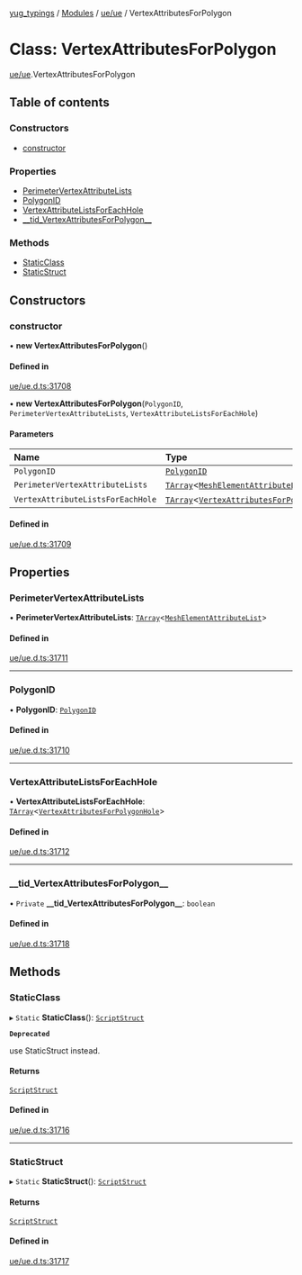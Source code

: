 [yug_typings](../README.md) / [Modules](../modules.md) / [ue/ue](../modules/ue_ue.md) / VertexAttributesForPolygon

# Class: VertexAttributesForPolygon

[ue/ue](../modules/ue_ue.md).VertexAttributesForPolygon

## Table of contents

### Constructors

- [constructor](ue_ue.VertexAttributesForPolygon.md#constructor)

### Properties

- [PerimeterVertexAttributeLists](ue_ue.VertexAttributesForPolygon.md#perimetervertexattributelists)
- [PolygonID](ue_ue.VertexAttributesForPolygon.md#polygonid)
- [VertexAttributeListsForEachHole](ue_ue.VertexAttributesForPolygon.md#vertexattributelistsforeachhole)
- [\_\_tid\_VertexAttributesForPolygon\_\_](ue_ue.VertexAttributesForPolygon.md#__tid_vertexattributesforpolygon__)

### Methods

- [StaticClass](ue_ue.VertexAttributesForPolygon.md#staticclass)
- [StaticStruct](ue_ue.VertexAttributesForPolygon.md#staticstruct)

## Constructors

### constructor

• **new VertexAttributesForPolygon**()

#### Defined in

[ue/ue.d.ts:31708](https://github.com/YugMetaverse/yug_typings/blob/b7d9b19/ue/ue.d.ts#L31708)

• **new VertexAttributesForPolygon**(`PolygonID`, `PerimeterVertexAttributeLists`, `VertexAttributeListsForEachHole`)

#### Parameters

| Name | Type |
| :------ | :------ |
| `PolygonID` | [`PolygonID`](ue_ue.PolygonID.md) |
| `PerimeterVertexAttributeLists` | [`TArray`](../interfaces/ue_puerts.TArray.md)<[`MeshElementAttributeList`](ue_ue.MeshElementAttributeList.md)\> |
| `VertexAttributeListsForEachHole` | [`TArray`](../interfaces/ue_puerts.TArray.md)<[`VertexAttributesForPolygonHole`](ue_ue.VertexAttributesForPolygonHole.md)\> |

#### Defined in

[ue/ue.d.ts:31709](https://github.com/YugMetaverse/yug_typings/blob/b7d9b19/ue/ue.d.ts#L31709)

## Properties

### PerimeterVertexAttributeLists

• **PerimeterVertexAttributeLists**: [`TArray`](../interfaces/ue_puerts.TArray.md)<[`MeshElementAttributeList`](ue_ue.MeshElementAttributeList.md)\>

#### Defined in

[ue/ue.d.ts:31711](https://github.com/YugMetaverse/yug_typings/blob/b7d9b19/ue/ue.d.ts#L31711)

___

### PolygonID

• **PolygonID**: [`PolygonID`](ue_ue.PolygonID.md)

#### Defined in

[ue/ue.d.ts:31710](https://github.com/YugMetaverse/yug_typings/blob/b7d9b19/ue/ue.d.ts#L31710)

___

### VertexAttributeListsForEachHole

• **VertexAttributeListsForEachHole**: [`TArray`](../interfaces/ue_puerts.TArray.md)<[`VertexAttributesForPolygonHole`](ue_ue.VertexAttributesForPolygonHole.md)\>

#### Defined in

[ue/ue.d.ts:31712](https://github.com/YugMetaverse/yug_typings/blob/b7d9b19/ue/ue.d.ts#L31712)

___

### \_\_tid\_VertexAttributesForPolygon\_\_

• `Private` **\_\_tid\_VertexAttributesForPolygon\_\_**: `boolean`

#### Defined in

[ue/ue.d.ts:31718](https://github.com/YugMetaverse/yug_typings/blob/b7d9b19/ue/ue.d.ts#L31718)

## Methods

### StaticClass

▸ `Static` **StaticClass**(): [`ScriptStruct`](ue_ue.ScriptStruct.md)

**`Deprecated`**

use StaticStruct instead.

#### Returns

[`ScriptStruct`](ue_ue.ScriptStruct.md)

#### Defined in

[ue/ue.d.ts:31716](https://github.com/YugMetaverse/yug_typings/blob/b7d9b19/ue/ue.d.ts#L31716)

___

### StaticStruct

▸ `Static` **StaticStruct**(): [`ScriptStruct`](ue_ue.ScriptStruct.md)

#### Returns

[`ScriptStruct`](ue_ue.ScriptStruct.md)

#### Defined in

[ue/ue.d.ts:31717](https://github.com/YugMetaverse/yug_typings/blob/b7d9b19/ue/ue.d.ts#L31717)
